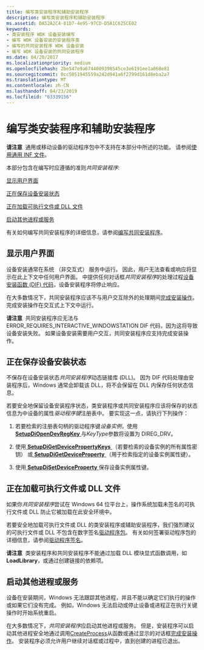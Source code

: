 ```yaml
---
title: 编写类安装程序和辅助安装程序
description: 编写类安装程序和辅助安装程序
ms.assetid: DA52A2C4-81D7-4e95-97CD-D5A1C625CE02
keywords:
- 类安装程序 WDK 设备安装编写
- 编写 WDK 设备安装的安装程序类
- 编写的共同安装程序 WDK 设备安装
- 编写 WDK 设备安装的共同安装程序
ms.date: 04/20/2017
ms.localizationpriority: medium
ms.openlocfilehash: 2be547e9a6744009398545ce3e6191ee1a068e81
ms.sourcegitcommit: 0cc5051945559a242d941a6f2799d161d8eba2a7
ms.translationtype: MT
ms.contentlocale: zh-CN
ms.lasthandoff: 04/23/2019
ms.locfileid: "63339156"
---
```

# <a name="writing-class-installers-and-co-installers"></a>编写类安装程序和辅助安装程序


**请注意**  通用或移动设备的驱动程序包中不支持在本部分中所述的功能。 请参阅[使用通用 INF 文件](using-a-universal-inf-file.md)。

 

本部分包含在编写时应遵循的准则*共同安装程序*:

[显示用户界面](#displaying-a-user-interface)

[正在保存设备安装状态](#saving-device-installation-state)

[正在加载可执行文件或 DLL 文件](#loading-executable-or-dll-files)

[启动其他进程或服务](#starting-other-processes-or-services)

有关如何编写共同安装程序的详细信息，请参阅[编写共同安装程序](writing-a-co-installer.md)。

## <a name="displaying-a-user-interface"></a>显示用户界面


设备安装通常在系统 （非交互式） 服务中运行。 因此，用户无法查看或响应将显示在此上下文中任何用户界面。 中提供任何对话框*共同安装程序*的处理过程[设备安装函数 (DIF) 代码](https://msdn.microsoft.com/library/windows/hardware/ff541307)，设备安装程序将停止响应。

在大多数情况下，共同安装程序应该不与用户交互除外的处理期间[完成安装操作](finish-install-actions--windows-vista-and-later-.md)。 完成安装操作在交互式上下文中运行。

**请注意**  共同安装程序应无法与 ERROR_REQUIRES_INTERACTIVE_WINDOWSTATION DIF 代码，因为这将导致设备安装失败。 如果设备安装需要用户交互，共同安装程序应支持完成安装操作。

 

## <a name="saving-device-installation-state"></a>正在保存设备安装状态


不保存在设备安装状态*共同安装程序*动态链接库 (DLL)。 因为 DIF 代码处理由安装程序后，Windows 通常会卸载该 DLL，将不会保留在 DLL 内保存任何状态信息。

若要安全地保留设备安装程序状态，类安装程序或共同安装程序应该将保存的状态信息为中设备的属性*驱动程序键*注册表中。 要实现这一点，请执行下列操作：

1.  若要检索的注册表句柄的驱动程序键*设备实例*，使用[ **SetupDiOpenDevRegKey** ](https://msdn.microsoft.com/library/windows/hardware/ff552079)与*KeyType*参数将设置为 DIREG_DRV。

2.  使用[ **SetupDiGetDevicePropertyKeys** ](https://msdn.microsoft.com/library/windows/hardware/ff551965) （若要检索的设备实例的所有属性密钥） 或[ **SetupDiGetDeviceProperty** ](https://msdn.microsoft.com/library/windows/hardware/ff551963)（用于检索指定的设备实例属性键）。

3.  使用[ **SetupDiSetDeviceProperty** ](https://msdn.microsoft.com/library/windows/hardware/ff552163)保存设备实例属性键。

## <a name="loading-executable-or-dll-files"></a>正在加载可执行文件或 DLL 文件


如果你*共同安装程序*尝试在 Windows 64 位平台上，操作系统加载未签名的可执行文件或 DLL 防止它被加载在此安全环境中。

若要安全地加载可执行文件或 DLL 的类安装程序或辅助安装程序，我们强烈建议的可执行文件或 DLL 不包含在数字签名[驱动程序包](driver-packages.md)。 有关如何签署驱动程序包的详细信息，请参阅[驱动程序签名](driver-signing.md)。

**请注意**  类安装程序和共同安装程序不能通过加载 DLL 模块显式函数调用，如**LoadLibrary**，或通过创建链接的依赖项。

 

## <a name="starting-other-processes-or-services"></a>启动其他进程或服务


设备在安装期间，Windows 无法跟踪其他进程，并且不能以确定它们执行的操作或如果它们没有完成。 例如，Windows 无法启动或停止设备或进程正在执行关键操作时开始系统重启。

在大多数情况下，*共同安装程序*应启动其他进程或服务。 但是，安装程序可以启动其他进程安全地通过调用[CreateProcess](https://go.microsoft.com/fwlink/p/?linkid=194524)从函数或通过显示的对话框[完成安装操作](finish-install-actions--windows-vista-and-later-.md)。 安装程序必须允许用户继续对话框或过程中，直到创建的进程已退出。

 

 





